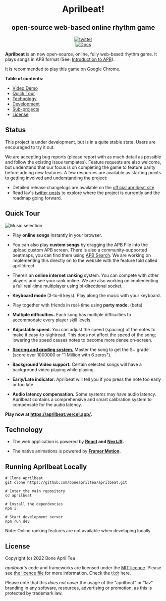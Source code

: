 <h1 align="center">Aprilbeat!</h1>

<h2 align="center">open-source web-based online rhythm game</h2>

<p align="center">
  <a href="https://twitter.com/boneapriltea"><img src="https://img.shields.io/badge/twitter-@boneapriltea-blue.svg" alt="twitter" /></a>
  <br>
  <a href="https://aprilbeatdocs.vercel.app"><img src="https://img.shields.io/badge/read%20the-docs-brightgreen.svg?style=flat" alt="Docs"></a>
</p>

**Aprilbeat** is an new open-source, online, fully web-based rhythm game. It plays songs in
APB format (See:
[Introduction to APB](https://boneapriltea.vercel.app/aprilbeat/apb)).

It is recommended to play this game on Google Chrome.

**Table of contents:**

<!-- toc -->

- [Video Demo](#video-demo)
- [Quick Tour](#quick-tour)
- [Technology](#technology)
- [Development](#development)
- [Sub-projects](#sub-projects)
- [License](#license)

<!-- tocstop -->

## Status

This project is under development, but is in a quite stable state. Users are encouraged to try it out.

We are accepting bug reports (please report with as much detail as possible and follow the existing issue templates). Feature requests are also welcome, but understand that our focus is on completing the game to feature parity before adding new features. A few resources are available as starting points to getting involved and understanding the project:

- Detailed release changelogs are available on the [official aprilbeat site](https://aprilbeat.vercel.app/home/changelog/lazer).
- Read lav's [twitter posts](https://twitter.com/lavablelavs) to explore where the project is currently and the roadmap going forward.

## Quick Tour

![Music selection](public/assets/music-selection.png)

- Play **online songs** instantly in your browser.

- You can also play **custom songs** by dragging the APB File into
  the upload custom APB screen. There is also a community-supported beatmaps, you can find them using
  [APB Search](http://apbsearch.vercel.app). We are working on implementing this directly on to the website with the feature told called april!direct

- There’s an **online internet ranking** system. You can compete with other
  players and see your rank online. We are also working on implementing a full real-time multiplayer using bi-directional socket.

- **Keyboard mode** (3-to-6 keys). Play along the music with your keyboard.

- Play together with friends in real-time using
  **party mode.** (beta)

- **Multiple difficulties.** Each song has multiple difficulties to accommodate
  every player skill levels.

- **Adjustable speed.** You can adjust the speed (spacing) of the notes to make
  it easy-to-sightread. This does not affect the speed of the song; lowering the
  speed causes notes to become more dense on-screen.

- [**Scoring and grading system.**](https://aprilbeatdocs.vercel.app/scoring-and-judgment)
  Master the song to get the S+ grade (score over 1000000 or "1 Million with 6 zeros").

- **Background Video support.** Certain selected songs will have a background video playing while playing.

- **Early/Late indicator.** Aprilbeat will tell you if you press the note too early
  or too late.

- **Audio latency compensation.** Some systems may have audio latency. Aprilbeat
  contains a comprehensive and smart calibration system to compensate for the audio latency.

**Play now at https://aprilbeat.vercel.app/.**

## Technology

- The web application is powered by **[React](https://facebook.github.io/react/)
  and [NextJS](https://nextjs.org/).**

- The native animations is powered by **[Framer Motion](https://www.framer.com/motion/).**

## Running Aprilbeat Locally

```
# Clone Aprilbeat
git clone https://github.com/boneapriltea/aprilbeat.git

# Enter the main repository
cd aprilbeat

# Install the dependencies
npm i

# Start development server
npm run dev
```

Note: Online ranking features are not available when developing locally.

## License

Copyright (c) 2022 Bone April Tea

_aprilbeat_'s code and frameworks are licensed under the [MIT licence](https://opensource.org/licenses/MIT). Please see [the licence file](LICENCE) for more information. Check the [tl;dr](https://tldrlegal.com/license/mit-license) here.

Please note that this _does not cover_ the usage of the "aprilbeat" or "lav" branding in any software, resources, advertising or promotion, as this is protected by trademark law.
